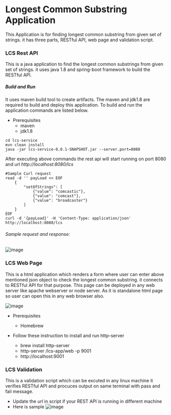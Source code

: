 # Longest Common Substring Application
This Application is for finding longest common substring from given set of strings. it has three parts, RESTful API, web page and validation script.


### LCS Rest API
This is a java application to find the longest common substrings from given set of strings. it uses java 1.8 and spring-boot framework to build the RESTful API.

##### Build and Run
It uses maven build tool to create artifacts. The maven and jdk1.8 are required to build and deploy this application. To build and run the application commands are listed below.

* Prerequisites
  * maven
  * jdk1.8
  
```
cd lcs-service
mvn clean install
java -jar lcs-service-0.0.1-SNAPSHOT.jar --server.port=8080
```

After executing above commands the rest api will start running on port 8080 and url *http://localhost:8080/lcs*
```
#Sample Curl request
read -d '' payLoad << EOF
	{
        "setOfStrings": [
            {"value": "comcastic"},
            {"value": "comcast"},
            {"value": "broadcaster"}
        ]
    }
EOF
curl -d '{payLoad}' -H 'Content-Type: application/json' http://localhost:8080/lcs
```

###### Sample request and response:
![image](https://user-images.githubusercontent.com/50758711/130099414-ee9e2ca8-c196-4225-852b-3b4986f5c520.png)


### LCS Web Page
This is a html application which renders a form where user can enter above mentioned json object to check the longest common substring. it connects to RESTful API for that purpose.
This page can be deployed in any web server like apache webserver or node server. As it is standalone html page so user can open this in any web browser also.

![image](https://user-images.githubusercontent.com/50758711/130129184-4439d13f-17d0-4410-a542-2be386bfb139.png)  

* Prerequisites
  * Homebrew
  
* Follow these instruction to install and run http-server
  * brew install http-server 
  * http-server /lcs-app/web -p 9001
  * http://localhost:9001


### LCS Validation
This is a validation script which can be excuted in any linux machine it verifies RESTful API and procuces output on same terminal with pass and fail message.
* Update the *url* in script if your REST API is running in different machine
* Here is sample 
![image](https://user-images.githubusercontent.com/50758711/130099489-8947b3b7-a44f-498b-ab9e-85731d59b425.png)
        









